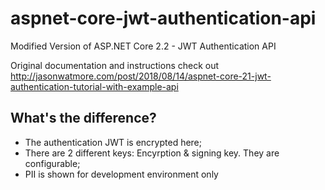 # aspnet-core-jwt-authentication-api

Modified Version of ASP.NET Core 2.2 - JWT Authentication API

Original documentation and instructions check out http://jasonwatmore.com/post/2018/08/14/aspnet-core-21-jwt-authentication-tutorial-with-example-api

## What's the difference?

* The authentication JWT is encrypted here;
* There are 2 different keys: Encyrption & signing key. They are configurable;
* PII is shown for development environment only
